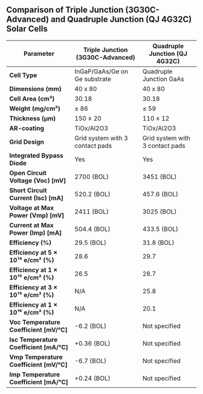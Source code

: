 ## Comparison of Triple Junction (3G30C-Advanced) and Quadruple Junction (QJ 4G32C) Solar Cells

| **Parameter**                                | **Triple Junction (3G30C-Advanced)**                  | **Quadruple Junction (QJ 4G32C)**                     |
|----------------------------------------------|------------------------------------------------------|------------------------------------------------------|
| **Cell Type**                                | InGaP/GaAs/Ge on Ge substrate                        | Quadruple Junction GaAs                              |
| **Dimensions (mm)**                          | 40 x 80                                              | 40 x 80                                              |
| **Cell Area (cm²)**                          | 30.18                                                | 30.18                                                |
| **Weight (mg/cm²)**                          | ≤ 86                                                 | ≤ 59                                                 |
| **Thickness (µm)**                           | 150 ± 20                                             | 110 ± 12                                             |
| **AR-coating**                               | TiOx/Al2O3                                           | TiOx/Al2O3                                           |
| **Grid Design**                              | Grid system with 3 contact pads                      | Grid system with 3 contact pads                      |
| **Integrated Bypass Diode**                  | Yes                                                  | Yes                                                  |
| **Open Circuit Voltage (Voc) [mV]**          | 2700 (BOL)                                           | 3451 (BOL)                                           |
| **Short Circuit Current (Isc) [mA]**         | 520.2 (BOL)                                          | 457.6 (BOL)                                          |
| **Voltage at Max Power (Vmp) [mV]**          | 2411 (BOL)                                           | 3025 (BOL)                                           |
| **Current at Max Power (Imp) [mA]**          | 504.4 (BOL)                                          | 433.5 (BOL)                                          |
| **Efficiency (%)**                           | 29.5 (BOL)                                           | 31.8 (BOL)                                           |
| **Efficiency at 5 × 10¹⁴ e/cm² (%)**         | 28.6                                                 | 29.7                                                 |
| **Efficiency at 1 × 10¹⁵ e/cm² (%)**         | 26.5                                                 | 28.7                                                 |
| **Efficiency at 3 × 10¹⁵ e/cm² (%)**         | N/A                                                  | 25.8                                                 |
| **Efficiency at 1 × 10¹⁶ e/cm² (%)**         | N/A                                                  | 20.1                                                 |
| **Voc Temperature Coefficient [mV/°C]**      | -6.2 (BOL)                                           | Not specified                                        |
| **Isc Temperature Coefficient [mA/°C]**      | +0.36 (BOL)                                          | Not specified                                        |
| **Vmp Temperature Coefficient [mV/°C]**      | -6.7 (BOL)                                           | Not specified                                        |
| **Imp Temperature Coefficient [mA/°C]**      | +0.24 (BOL)                                          | Not specified                                        |
